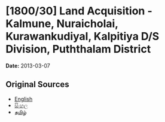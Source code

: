 # [1800/30] Land Acquisition - Kalmune, Nuraicholai, Kurawankudiyal, Kalpitiya D/S Division, Puththalam District

**Date:** 2013-03-07

## Original Sources

- [English](https://documents.gov.lk/view/extra-gazettes/2013/3/1800-30_E.pdf)
- [සිංහල](https://documents.gov.lk/view/extra-gazettes/2013/3/1800-30_S.pdf)
- [தமிழ்](https://documents.gov.lk/view/extra-gazettes/2013/3/1800-30_T.pdf)
